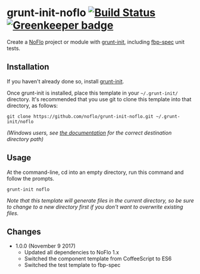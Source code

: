 grunt-init-noflo [![Build Status](https://travis-ci.org/noflo/grunt-init-noflo.svg?branch=master)](https://travis-ci.org/noflo/grunt-init-noflo) [![Greenkeeper badge](https://badges.greenkeeper.io/noflo/grunt-init-noflo.svg)](https://greenkeeper.io/)
================

Create a [NoFlo](https://noflojs.org) project or module with [grunt-init][], including [fbp-spec](https://github.com/flowbased/fbp-spec) unit tests.

[grunt-init]: http://gruntjs.com/project-scaffolding

## Installation

If you haven't already done so, install [grunt-init][].

Once grunt-init is installed, place this template in your `~/.grunt-init/` directory. It's recommended that you use git to clone this template into that directory, as follows:

```
git clone https://github.com/noflo/grunt-init-noflo.git ~/.grunt-init/noflo
```

_(Windows users, see [the documentation][grunt-init] for the correct destination directory path)_

## Usage

At the command-line, cd into an empty directory, run this command and follow the prompts.

```
grunt-init noflo
```

_Note that this template will generate files in the current directory, so be sure to change to a new directory first if you don't want to overwrite existing files._

## Changes

* 1.0.0 (November 9 2017)
  - Updated all dependencies to NoFlo 1.x
  - Switched the component template from CoffeeScript to ES6
  - Switched the test template to fbp-spec
